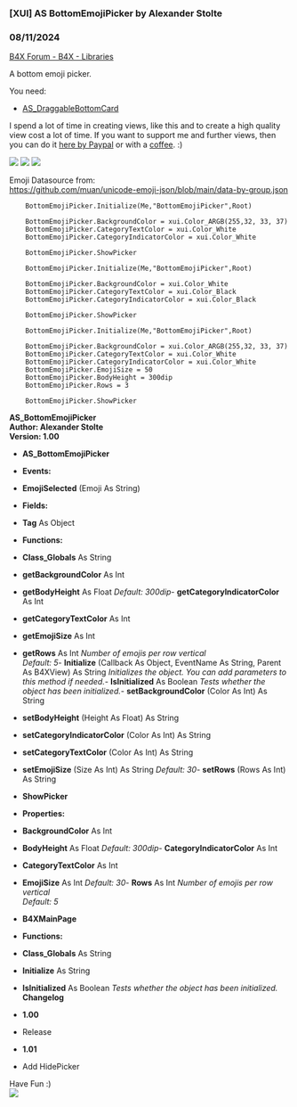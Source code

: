 ###  [XUI] AS BottomEmojiPicker by Alexander Stolte
### 08/11/2024
[B4X Forum - B4X - Libraries](https://www.b4x.com/android/forum/threads/157648/)

A bottom emoji picker.  
  
You need:  

- [AS\_DraggableBottomCard](https://www.b4x.com/android/forum/threads/b4x-xui-as-draggable-bottom-card.121219/)

  
I spend a lot of time in creating views, like this and to create a high quality view cost a lot of time. If you want to support me and further views, then you can do it [here by Paypal](https://www.paypal.com/donate/?hosted_button_id=PBJGJWDDSM6ZG) or with a [coffee](https://www.buymeacoffee.com/astolte). :)  
  
![](https://www.b4x.com/android/forum/attachments/148110) ![](https://www.b4x.com/android/forum/attachments/148111) ![](https://www.b4x.com/android/forum/attachments/148112)  
  
Emoji Datasource from:  
<https://github.com/muan/unicode-emoji-json/blob/main/data-by-group.json>  
  

```B4X
    BottomEmojiPicker.Initialize(Me,"BottomEmojiPicker",Root)  
   
    BottomEmojiPicker.BackgroundColor = xui.Color_ARGB(255,32, 33, 37)  
    BottomEmojiPicker.CategoryTextColor = xui.Color_White  
    BottomEmojiPicker.CategoryIndicatorColor = xui.Color_White  
   
    BottomEmojiPicker.ShowPicker
```

  

```B4X
    BottomEmojiPicker.Initialize(Me,"BottomEmojiPicker",Root)  
   
    BottomEmojiPicker.BackgroundColor = xui.Color_White  
    BottomEmojiPicker.CategoryTextColor = xui.Color_Black  
    BottomEmojiPicker.CategoryIndicatorColor = xui.Color_Black  
   
    BottomEmojiPicker.ShowPicker
```

  

```B4X
    BottomEmojiPicker.Initialize(Me,"BottomEmojiPicker",Root)  
   
    BottomEmojiPicker.BackgroundColor = xui.Color_ARGB(255,32, 33, 37)  
    BottomEmojiPicker.CategoryTextColor = xui.Color_White  
    BottomEmojiPicker.CategoryIndicatorColor = xui.Color_White  
    BottomEmojiPicker.EmojiSize = 50  
    BottomEmojiPicker.BodyHeight = 300dip  
    BottomEmojiPicker.Rows = 3  
   
    BottomEmojiPicker.ShowPicker
```

  
  
**AS\_BottomEmojiPicker  
Author: Alexander Stolte  
Version: 1.00**  

- **AS\_BottomEmojiPicker**

- **Events:**

- **EmojiSelected** (Emoji As String)

- **Fields:**

- **Tag** As Object

- **Functions:**

- **Class\_Globals** As String
- **getBackgroundColor** As Int
- **getBodyHeight** As Float
*Default: 300dip*- **getCategoryIndicatorColor** As Int
- **getCategoryTextColor** As Int
- **getEmojiSize** As Int
- **getRows** As Int
*Number of emojis per row vertical  
 Default: 5*- **Initialize** (Callback As Object, EventName As String, Parent As B4XView) As String
*Initializes the object. You can add parameters to this method if needed.*- **IsInitialized** As Boolean
*Tests whether the object has been initialized.*- **setBackgroundColor** (Color As Int) As String
- **setBodyHeight** (Height As Float) As String
- **setCategoryIndicatorColor** (Color As Int) As String
- **setCategoryTextColor** (Color As Int) As String
- **setEmojiSize** (Size As Int) As String
*Default: 30*- **setRows** (Rows As Int) As String
- **ShowPicker**

- **Properties:**

- **BackgroundColor** As Int
- **BodyHeight** As Float
*Default: 300dip*- **CategoryIndicatorColor** As Int
- **CategoryTextColor** As Int
- **EmojiSize** As Int
*Default: 30*- **Rows** As Int
*Number of emojis per row vertical  
 Default: 5*
- **B4XMainPage**

- **Functions:**

- **Class\_Globals** As String
- **Initialize** As String
- **IsInitialized** As Boolean
*Tests whether the object has been initialized.*
**Changelog**  

- **1.00**

- Release

- **1.01**

- Add HidePicker

Have Fun :)  
[![](https://www.b4x.com/android/forum/attachments/paypal-donate-button-png-clipart-png.79848/)](https://www.paypal.com/donate/?hosted_button_id=PBJGJWDDSM6ZG)